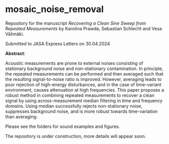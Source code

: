 # mosaic_noise_removal
Repository for the manuscript _Recovering a Clean Sine Sweep from Repeated Measurements_ by Karolina Prawda, Sebastian Schlecht and Vesa Välimäki. 

Submitted to JASA Express Letters on 30.04.2024

**Abstract**:

Acoustic measurements are prone to external noises consisting of stationary background noise and non-stationary contamination. In principle, the repeated measurements can be performed and then averaged such that the resulting signal-to-noise ratio is improved. However, averaging leads to poor rejection of high-energy disturbances, and in the case of time-variant environment, causes attenuation at high frequencies. This paper proposes a robust method in combining repeated measurements to recover a clean signal by using across-measurement median filtering in time and frequency domains. Using median successfully rejects non-stationary noise, suppresses background noise, and is more robust towards time-variation than averaging.


Please see the folders for sound examples and figures.

The repository is under construction, more details will appear soon. 
